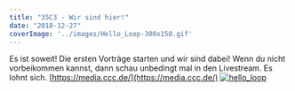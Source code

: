 ```yaml
---
title: "35C3 - Wir sind hier!"
date: "2018-12-27"
coverImage: '../images/Hello_Loop-300x150.gif'
---
```


Es ist soweit! Die ersten Vorträge starten und wir sind dabei! Wenn du nicht vorbeikommen kannst, dann schau unbedingt mal in den Livestream. Es lohnt sich. [https://media.ccc.de/](https://media.ccc.de/) [![hello_loop](../images/Hello_Loop-300x150.gif)](https://hackzogtum-coburg.de/wp-content/uploads/2018/12/Hello_Loop.gif)
